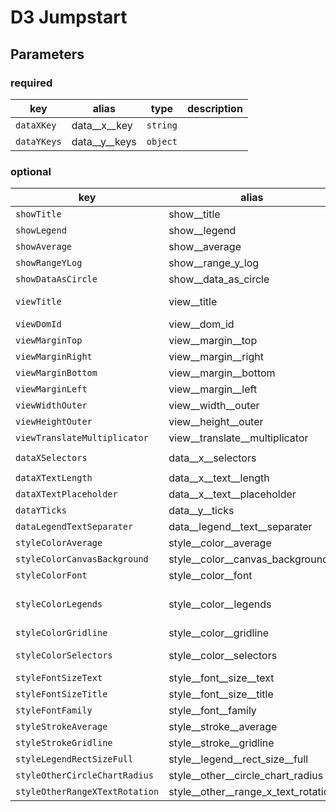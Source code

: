 # D3 Jumpstart

## Parameters
### required
| key  | alias  | type  | description  |
|---|---|---|---|
| ```dataXKey``` | data__x__key | ```string```  |   |
| ```dataYKeys``` | data__y__keys | ```object```  |   |


### optional
| key  | alias  | type  | default | description  |
|---|---|---|---|---|
| ```showTitle``` | show__title | ```boolean```  | true  |   |
| ```showLegend``` | show__legend | ```boolean```  | true  |   |
| ```showAverage``` | show__average | ```boolean```  | true  |   |
| ```showRangeYLog``` | show__range_y_log | ```boolean```  | false  |   |
| ```showDataAsCircle``` | show__data_as_circle | ```boolean```  | false  |   |
| ```viewTitle``` | view__title | ```string```  | "D3 Jumpstart"  |   |
| ```viewDomId``` | view__dom_id | ```string```  | "d3Jumpstart"  |   |
| ```viewMarginTop``` | view__margin__top | ```number```  | 20  |   |
| ```viewMarginRight``` | view__margin__right | ```number```  | 40  |   |
| ```viewMarginBottom``` | view__margin__bottom | ```number```  | 100  |   |
| ```viewMarginLeft``` | view__margin__left | ```number```  | 60  |   |
| ```viewWidthOuter``` | view__width__outer | ```number```  | 600  |   |
| ```viewHeightOuter``` | view__height__outer | ```number```  | 300  |   |
| ```viewTranslateMultiplicator``` | view__translate__multiplicator | ```number```  | 1.5  |   |
| ```dataXSelectors``` | data__x__selectors | ```array( ykeys )```  | []  |   |
| ```dataXTextLength``` | data__x__text__length | ```number```  | 25  |   |
| ```dataXTextPlaceholder``` | data__x__text__placeholder | ```string```  | "..."  |   |
| ```dataYTicks``` | data__y__ticks | ```number```  | 5  |   |
| ```dataLegendTextSeparater``` | data__legend__text__separater | ```string```  | "_"  |   |
| ```styleColorAverage``` | style__color__average | ```string```  | "#000000"  |   |
| ```styleColorCanvasBackground``` | style__color__canvas_background | ```string```  | none  |   |
| ```styleColorFont``` | style__color__font | ```string```  | black  |   |
| ```styleColorLegends``` | style__color__legends | ```array(hex)```  | [ "#5186EC", "#D95040", "#F2BD42" ]  |   |
| ```styleColorGridline``` | style__color__gridline | ```string```  | "#E5E5E5"  |   |
| ```styleColorSelectors``` | style__color__selectors | ```array(hex)```  | [ "#EE752F", "#5186EC" ] |   |
| ```styleFontSizeText``` | style__font__size__text | ```number```  | 10  |   |
| ```styleFontSizeTitle``` | style__font__size__title | ```number```  | 18  |   |
| ```styleFontFamily``` | style__font__family | ```string```  | "arial"  |   |
| ```styleStrokeAverage``` | style__stroke__average | ```number```  | 2  |   |
| ```styleStrokeGridline``` | style__stroke__gridline | ```number```  | 2  |   |
| ```styleLegendRectSizeFull``` | style__legend__rect_size__full | ```number```  | 16  |   |
| ```styleOtherCircleChartRadius``` | style__other__circle_chart_radius | ```number```  | 4  |   |
| ```styleOtherRangeXTextRotation``` | style__other__range_x_text_rotation | ```number```  | -45  |   |
